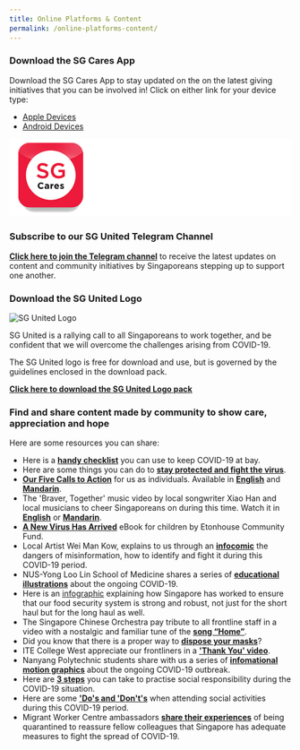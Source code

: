 ```yaml
---
title: Online Platforms & Content
permalink: /online-platforms-content/
---
```


### Download the SG Cares App
Download the SG Cares App to stay updated on the on the latest giving initiatives that you can be involved in!
Click on either link for your device type:
- [Apple Devices](https://apps.apple.com/sg/app/sg-cares/id1315897116)
- [Android Devices](https://play.google.com/store/apps/details?id=org.nvpc.sgcares)

![SGCaresApp](/images/SGCaresIcon.jpg)
### Subscribe to our SG United Telegram Channel
**[Click here to join the Telegram channel](https://t.me/SG_United)** to receive the latest updates on content and community initiatives by Singaporeans stepping up to support one another. 

### Download the SG United Logo
![SG United Logo](/images/SGUnited4.png)

SG United is a rallying call to all Singaporeans to work together, and be confident that we will overcome the challenges arising from COVID-19.

The SG United logo is free for download and use, but is governed by the guidelines enclosed in the download pack.

**[Click here to download the SG United Logo pack](/media/SGUnited-Logo-Download.zip)**

### Find and share content made by community to show care, appreciation and hope
Here are some resources you can share:
* Here is a **[handy checklist](https://www.instagram.com/p/B9lEPX2nIu2/)** you can use to keep COVID-19 at bay.
* Here are some things you can do to **[stay protected and fight the virus](https://www.instagram.com/p/B9rL0H3nrFO/)**.
* **[Our Five Calls to Action](/five-calls/)** for us as individuals. Available in **[English](/five-calls/)** and **[Mandarin](/five-calls-chi/)**.
* The 'Braver, Together' music video by local songwriter Xiao Han and local musicians to cheer Singaporeans on during this time. Watch it in **[English](https://www.facebook.com/TSMCollegeSG/videos/814750172371019/)** or **[Mandarin](https://www.facebook.com/TSMCollegeSG/videos/2648069568646073/)**.
* **[A New Virus Has Arrived](https://info.etonhouse.com.sg/a-new-virus-has-arrived-ebook)** eBook for children by Etonhouse Community Fund.
* Local Artist Wei Man Kow, explains to us through an **[infocomic](https://www.instagram.com/p/B9wHIZZnPD7/)** the dangers of misinformation, how to identify and fight it during this COVID-19 period.
* NUS-Yong Loo Lin School of Medicine shares a series of **[educational illustrations](https://www.facebook.com/NUSMedicine/photos/a.2941972405853207/2951391228244658/?type=3&theater)** about the ongoing COVID-19.
* Here is an [infographic](https://www.facebook.com/photo.php?fbid=10163153612300164&set=a.10150178879735164&type=3&theater) explaining how Singapore has worked to ensure that our food security system is strong and robust, not just for the short haul but for the long haul as well.
* The Singapore Chinese Orchestra pay tribute to all frontline staff in a video with a nostalgic and familiar tune of the **[song “Home”](https://www.facebook.com/singapore.chinese.orchestra/videos/vb.87924944604/2678502572258578/?type=2&theater)**.
* Did you know that there is a proper way to **[dispose your masks](https://www.facebook.com/youthdotsg/videos/vb.213387418691932/403084493876050/?type=2&theater)**?
* ITE College West appreciate our frontliners in a **['Thank You' video](https://www.facebook.com/213387418691932/posts/3037077276322918/?vh=e&d=n)**.
* Nanyang Polytechnic students share with us a series of **[infomational motion graphics](https://www.instagram.com/p/B9jZZRBn90j/)** about the ongoing COVID-19 outbreak.
* Here are **[3 steps](https://www.instagram.com/p/B9wMOl4Bmxm/)** you can take to practise social responsibility during the COVID-19 situation.
* Here are some **['Do's and 'Don't's](https://www.instagram.com/p/B9ixedyn9m2/)** when attending social activities during this COVID-19 period.
* Migrant Worker Centre ambassadors **[share their experiences](https://www.youtube.com/watch?v=QDhd5-r92QY&feature=youtu.be&fbclid=IwAR2GtIOTE3PryDvpjW2p6g5_ntqo2_p-k93__3_UljLlRUuZUvT_KYJ-YT0)** of being quarantined to reassure fellow colleagues that Singapore has adequate measures to fight the spread of COVID-19.
